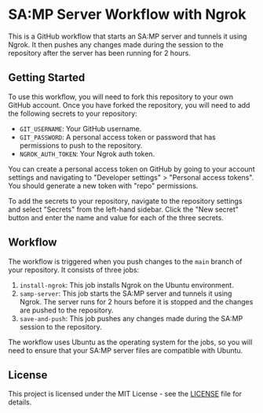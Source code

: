 # SA:MP Server Workflow with Ngrok

This is a GitHub workflow that starts an SA:MP server and tunnels it using Ngrok. It then pushes any changes made during the session to the repository after the server has been running for 2 hours.

## Getting Started

To use this workflow, you will need to fork this repository to your own GitHub account. Once you have forked the repository, you will need to add the following secrets to your repository:

- `GIT_USERNAME`: Your GitHub username.
- `GIT_PASSWORD`: A personal access token or password that has permissions to push to the repository.
- `NGROK_AUTH_TOKEN`: Your Ngrok auth token.

You can create a personal access token on GitHub by going to your account settings and navigating to "Developer settings" > "Personal access tokens". You should generate a new token with "repo" permissions.

To add the secrets to your repository, navigate to the repository settings and select "Secrets" from the left-hand sidebar. Click the "New secret" button and enter the name and value for each of the three secrets.

## Workflow

The workflow is triggered when you push changes to the `main` branch of your repository. It consists of three jobs:

1. `install-ngrok`: This job installs Ngrok on the Ubuntu environment.
2. `samp-server`: This job starts the SA:MP server and tunnels it using Ngrok. The server runs for 2 hours before it is stopped and the changes are pushed to the repository.
3. `save-and-push`: This job pushes any changes made during the SA:MP session to the repository.

The workflow uses Ubuntu as the operating system for the jobs, so you will need to ensure that your SA:MP server files are compatible with Ubuntu.

## License

This project is licensed under the MIT License - see the [LICENSE](LICENSE) file for details.
